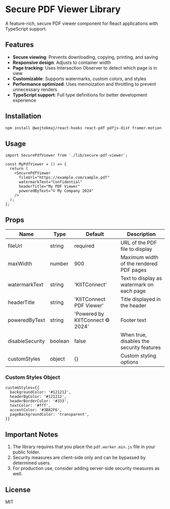 
# Secure PDF Viewer Library

A feature-rich, secure PDF viewer component for React applications with TypeScript support.

## Features

- **Secure viewing**: Prevents downloading, copying, printing, and saving
- **Responsive design**: Adjusts to container width
- **Page tracking**: Uses Intersection Observer to detect which page is in view
- **Customizable**: Supports watermarks, custom colors, and styles
- **Performance optimized**: Uses memoization and throttling to prevent unnecessary renders
- **TypeScript support**: Full type definitions for better development experience

## Installation

```bash
npm install @wojtekmaj/react-hooks react-pdf pdfjs-dist framer-motion
```

## Usage

```tsx
import SecurePdfViewer from './lib/secure-pdf-viewer';

const MyPdfViewer = () => {
  return (
    <SecurePdfViewer 
      fileUrl="https://example.com/sample.pdf"
      watermarkText="Confidential"
      headerTitle="My PDF Viewer" 
      poweredByText="© My Company 2024"
    />
  );
};
```

## Props

| Name | Type | Default | Description |
|------|------|---------|-------------|
| fileUrl | string | required | URL of the PDF file to display |
| maxWidth | number | 900 | Maximum width of the rendered PDF pages |
| watermarkText | string | 'KIITConnect' | Text to display as watermark on each page |
| headerTitle | string | 'KIITConnect PDF Viewer' | Title displayed in the header |
| poweredByText | string | 'Powered by KIITConnect © 2024' | Footer text |
| disableSecurity | boolean | false | When true, disables the security features |
| customStyles | object | {} | Custom styling options |

### Custom Styles Object

```tsx
customStyles={{
  backgroundColor: '#121212',
  headerBgColor: '#121212',
  headerBorderColor: '#333',
  textColor: '#fff',
  accentColor: '#3B82F6',
  pageBackgroundColor: 'transparent',
}}
```

## Important Notes

1. The library requires that you place the `pdf.worker.min.js` file in your public folder.
2. Security measures are client-side only and can be bypassed by determined users.
3. For production use, consider adding server-side security measures as well.

## License

MIT
